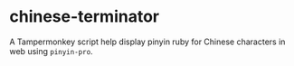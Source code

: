 # chinese-terminator

A Tampermonkey script help display pinyin ruby for Chinese characters in web using `pinyin-pro`.
